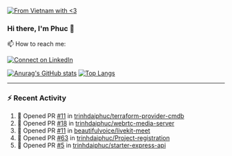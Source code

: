 [![From Vietnam with <3](https://raw.githubusercontent.com/webuild-community/badge/master/svg/love.svg)](https://webuild.community)

### Hi there, I'm Phuc 👋

📫 How to reach me:

[![Connect on LinkedIn](https://img.shields.io/badge/--linkedin?label=LinkedIn&logo=LinkedIn&style=social)](https://www.linkedin.com/in/trinh-dai-phuc/)


[![Anurag's GitHub stats](https://phuc-github-readme-stats.vercel.app/api?username=trinhdaiphuc&count_private=true&show_icons=true&theme=synthwave)](https://github.com/anuraghazra/github-readme-stats)
[![Top Langs](https://phuc-github-readme-stats.vercel.app/api/top-langs/?username=trinhdaiphuc&theme=synthwave&show_icons=true&layout=compact&langs_count=8&hide=html,css,scss,less,handlebars,ejs)](https://github.com/anuraghazra/github-readme-stats)


---

### :zap: Recent Activity

<!--START_SECTION:activity-->
1. 💪 Opened PR [#11](https://github.com/trinhdaiphuc/terraform-provider-cmdb/pull/11) in [trinhdaiphuc/terraform-provider-cmdb](https://github.com/trinhdaiphuc/terraform-provider-cmdb)
2. 💪 Opened PR [#18](https://github.com/trinhdaiphuc/webrtc-media-server/pull/18) in [trinhdaiphuc/webrtc-media-server](https://github.com/trinhdaiphuc/webrtc-media-server)
3. 💪 Opened PR [#11](https://github.com/beautifulvoice/livekit-meet/pull/11) in [beautifulvoice/livekit-meet](https://github.com/beautifulvoice/livekit-meet)
4. 💪 Opened PR [#63](https://github.com/trinhdaiphuc/Project-registration/pull/63) in [trinhdaiphuc/Project-registration](https://github.com/trinhdaiphuc/Project-registration)
5. 💪 Opened PR [#5](https://github.com/trinhdaiphuc/starter-express-api/pull/5) in [trinhdaiphuc/starter-express-api](https://github.com/trinhdaiphuc/starter-express-api)
<!--END_SECTION:activity-->
